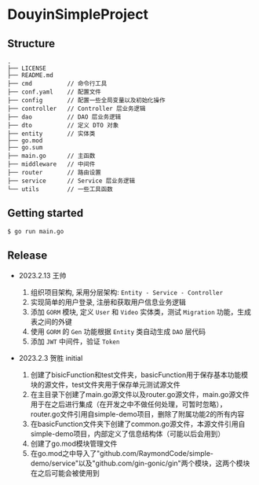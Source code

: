 # DouyinSimpleProject

## Structure

```
.
├── LICENSE
├── README.md
├── cmd          // 命令行工具
├── conf.yaml    // 配置文件
├── config       // 配置一些全局变量以及初始化操作
├── controller   // Controller 层业务逻辑
├── dao          // DAO 层业务逻辑
├── dto          // 定义 DTO 对象
├── entity       // 实体类
├── go.mod
├── go.sum
├── main.go      // 主函数
├── middleware   // 中间件
├── router       // 路由设置
├── service      // Service 层业务逻辑
└── utils        // 一些工具函数
```
## Getting started

```
$ go run main.go
```

## Release
- 2023.2.13 王帅
  1. 组织项目架构, 采用分层架构: `Entity - Service - Controller`
  2. 实现简单的用户登录, 注册和获取用户信息业务逻辑
  4. 添加 `GORM` 模块, 定义 `User` 和 `Video` 实体类，测试 `Migration` 功能，生成表之间的外键
  4. 使用 `GORM` 的 `Gen` 功能根据 `Entity` 类自动生成 `DAO` 层代码
  5. 添加 `JWT` 中间件，验证 `Token`

- 2023.2.3 贺胜 initial
  1. 创建了bisicFunction和test文件夹，basicFunction用于保存基本功能模块的源文件，test文件夹用于保存单元测试源文件
  2. 在主目录下创建了main.go源文件以及router.go源文件，main.go源文件用于在之后进行集成（在开发之中不做任何处理，可暂时忽略），router.go文件引用自simple-demo项目，删除了附属功能2的所有内容
  3. 在basicFunction文件夹下创建了common.go源文件，本源文件引用自simple-demo项目，内部定义了信息结构体（可能以后会用到）
  4. 创建了go.mod模块管理文件
  5. 在go.mod之中导入了"github.com/RaymondCode/simple-demo/service"以及"github.com/gin-gonic/gin"两个模块，这两个模块在之后可能会被使用到
